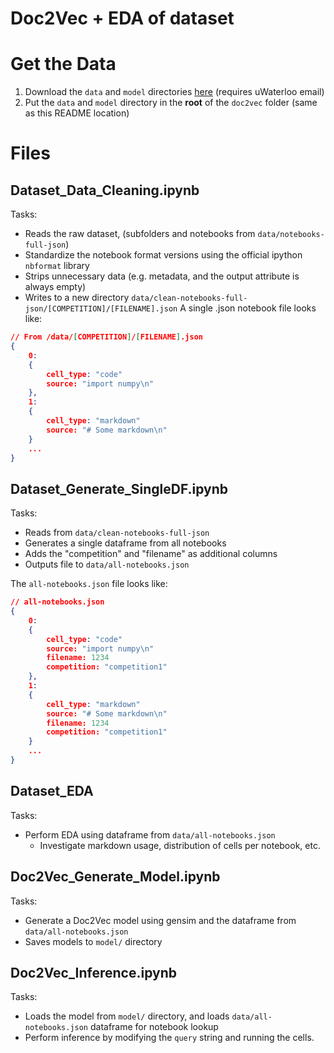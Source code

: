 # Doc2Vec + EDA of dataset

# Get the Data
1. Download the `data` and `model` directories [here](https://uofwaterloo-my.sharepoint.com/:f:/g/personal/j89leung_uwaterloo_ca/Ej3Mq08rlUJPkPtxZdtjFNwBlZ9j9IvQ8qPhceq2hvUfJg?e=DUcMFO) (requires uWaterloo email)
2. Put the `data` and `model` directory in the **root** of the `doc2vec` folder (same as this README location)

# Files
## Dataset_Data_Cleaning.ipynb
Tasks:
- Reads the raw dataset, (subfolders and notebooks from `data/notebooks-full-json`)
- Standardize the notebook format versions using the official ipython `nbformat` library
- Strips unnecessary data (e.g. metadata, and the output attribute is always empty)
- Writes to a new directory `data/clean-notebooks-full-json/[COMPETITION]/[FILENAME].json`
A single .json notebook file looks like:
```json
// From /data/[COMPETITION]/[FILENAME].json
{
    0: 
    {
        cell_type: "code"
        source: "import numpy\n"
    },
    1: 
    {
        cell_type: "markdown"
        source: "# Some markdown\n"
    }
    ...
}
```

## Dataset_Generate_SingleDF.ipynb
Tasks:
- Reads from `data/clean-notebooks-full-json`
- Generates a single dataframe from all notebooks
- Adds the "competition" and "filename" as additional columns
- Outputs file to `data/all-notebooks.json`

The `all-notebooks.json` file looks like:
```json
// all-notebooks.json
{
    0: 
    {
        cell_type: "code"
        source: "import numpy\n"
        filename: 1234
        competition: "competition1"
    },
    1: 
    {
        cell_type: "markdown"
        source: "# Some markdown\n"
        filename: 1234
        competition: "competition1"
    }
    ...
}
```

## Dataset_EDA
Tasks:
- Perform EDA using dataframe from `data/all-notebooks.json`
    - Investigate markdown usage, distribution of cells per notebook, etc.

## Doc2Vec_Generate_Model.ipynb
Tasks:
- Generate a Doc2Vec model using gensim and the dataframe from `data/all-notebooks.json`
- Saves models to `model/` directory

## Doc2Vec_Inference.ipynb
Tasks:
- Loads the model from `model/` directory, and loads `data/all-notebooks.json` dataframe for notebook lookup
- Perform inference by modifying the `query` string and running the cells.